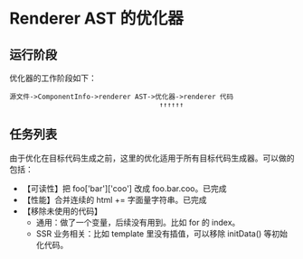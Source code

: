 # Renderer AST 的优化器

## 运行阶段

优化器的工作阶段如下：

```
源文件->ComponentInfo->renderer AST->优化器->renderer 代码
                                     ↑↑↑↑↑↑
```

## 任务列表

由于优化在目标代码生成之前，这里的优化适用于所有目标代码生成器。可以做的包括：

- 【可读性】把 foo['bar']['coo'] 改成 foo.bar.coo。已完成
- 【性能】合并连续的 html += 字面量字符串。已完成
- 【移除未使用的代码】
    - 通用：做了一个变量，后续没有用到。比如 for 的 index。
    - SSR 业务相关：比如 template 里没有插值，可以移除 initData() 等初始化代码。
